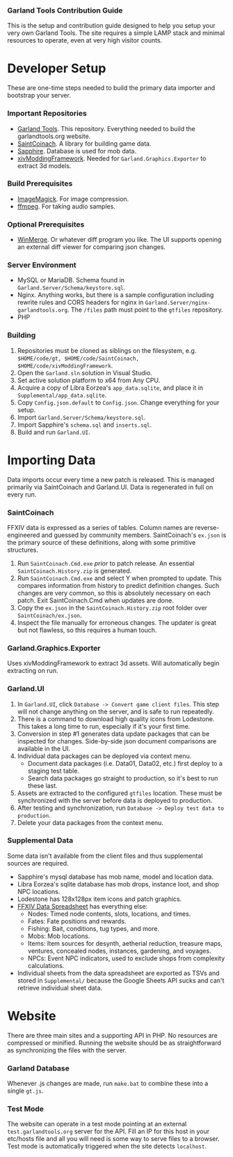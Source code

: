 ### Garland Tools Contribution Guide

This is the setup and contribution guide designed to help you setup your very own Garland Tools.  The site requires a simple LAMP stack and minimal resources to operate, even at very high visitor counts.

# Developer Setup
These are one-time steps needed to build the primary data importer and bootstrap your server.

### Important Repositories
* [Garland Tools](https://github.com/ufx/GarlandTools).  This repository.  Everything needed to build the garlandtools.org website.
* [SaintCoinach](https://github.com/ufx/SaintCoinach).  A library for building game data.
* [Sapphire](https://github.com/SapphireServer/Sapphire).  Database is used for mob data.
* [xivModdingFramework](https://github.com/liinko/xivModdingFramework).  Needed for `Garland.Graphics.Exporter` to extract 3d models.

### Build Prerequisites
* [ImageMagick](https://www.imagemagick.org/). For image compression.
* [ffmpeg](https://ffmpeg.org/). For taking audio samples.

### Optional Prerequisites
* [WinMerge](http://winmerge.org/). Or whatever diff program you like.  The UI supports opening an external diff viewer for comparing json changes.

### Server Environment
* MySQL or MariaDB.  Schema found in `Garland.Server/Schema/keystore.sql`.
* Nginx.  Anything works, but there is a sample configuration including rewrite rules and CORS headers for nginx in `Garland.Server/nginx-garlandtools.org`.  The `/files` path must point to the `gtfiles` repository.
* PHP

### Building
1. Repositories must be cloned as siblings on the filesystem, e.g. `$HOME/code/gt, $HOME/code/SaintCoinach, $HOME/code/xivModdingFramework`.
1. Open the `Garland.sln` solution in Visual Studio.
1. Set active solution platform to x64 from Any CPU.
1. Acquire a copy of Libra Eorzea's `app_data.sqlite`, and place it in `Supplemental/app_data.sqlite`.
1. Copy `Config.json.default` to `Config.json`.  Change everything for your setup.
1. Import `Garland.Server/Schema/keystore.sql`.
1. Import Sapphire's `schema.sql` and `inserts.sql`.
1. Build and run `Garland.UI`.

# Importing Data
Data imports occur every time a new patch is released.  This is managed primarily via SaintCoinach and Garland.UI.  Data is regenerated in full on every run.

### SaintCoinach
FFXIV data is expressed as a series of tables.  Column names are reverse-engineered and guessed by community members.  SaintCoinach's `ex.json` is the primary source of these definitions, along with some primitive structures.

1. Run `SaintCoinach.Cmd.exe` _prior_ to patch release.  An essential `SaintCoinach.History.zip` is generated.
2. Run `SaintCoinach.Cmd.exe` and select Y when prompted to update.  This compares information from history to predict definition changes.  Such changes are very common, so this is absolutely necessary on each patch.  Exit SaintCoinach.Cmd when updates are done.
3. Copy the `ex.json` in the `SaintCoinach.History.zip` root folder over `SaintCoinach/ex.json`.
4. Inspect the file manually for erroneous changes.  The updater is great but not flawless, so this requires a human touch.

### Garland.Graphics.Exporter
Uses xivModdingFramework to extract 3d assets.  Will automatically begin extracting on run.

### Garland.UI
1. In `Garland.UI`, click `Database -> Convert game client files`.  This step will not change anything on the server, and is safe to run repeatedly.
1. There is a command to download high quality icons from Lodestone.  This takes a long time to run, especially if it's your first time.
1. Conversion in step #1 generates data update packages that can be inspected for changes.  Side-by-side json document comparisons are available in the UI.
1. Individual data packages can be deployed via context menu.
    * Document data packages (i.e. Data01, Data02, etc.) first deploy to a staging test table.
    * Search data packages go straight to production, so it's best to run these last.
1. Assets are extracted to the configured `gtfiles` location.  These must be synchronized with the server before data is deployed to production.
1. After testing and synchronization, run `Database -> Deploy test data to production`.
1. Delete your data packages from the context menu.

### Supplemental Data
Some data isn't available from the client files and thus supplemental sources are required.
* Sapphire's mysql database has mob name, model and location data.
* Libra Eorzea's sqlite database has mob drops, instance loot, and shop NPC locations.
* Lodestone has 128x128px item icons and patch graphics.
* [FFXIV Data Spreadsheet](https://docs.google.com/spreadsheets/d/1hEj9KCDv0TT1NiGJ0S7afS4hfGMPb6tetqXQetYETUE/edit) has everything else:
    * Nodes: Timed node contents, slots, locations, and times.
    * Fates: Fate positions and rewards.
    * Fishing: Bait, conditions, tug types, and more.
    * Mobs: Mob locations.
    * Items: Item sources for desynth, aetherial reduction, treasure maps, ventures, concealed nodes, instances, gardening, and voyages.
    * NPCs: Event NPC indicators, used to exclude shops from complexity calculations.
* Individual sheets from the data spreadsheet are exported as TSVs and stored in `Supplemental/` because the Google Sheets API sucks and can't retrieve individual sheet data.

# Website
There are three main sites and a supporting API in PHP.  No resources are compressed or minified.  Running the website should be as straightforward as synchronizing the files with the server.

### Garland Database
Whenever .js changes are made, run `make.bat` to combine these into a single `gt.js`.

### Test Mode
The website can operate in a test mode pointing at an external `test.garlandtools.org` server for the API.  Fill an IP for this host in your etc/hosts file and all you will need is some way to serve files to a browser.  Test mode is automatically triggered when the site detects `localhost`.

